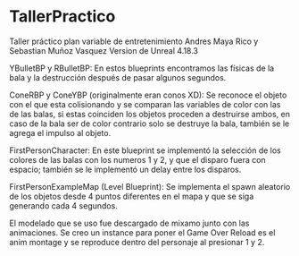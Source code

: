 # TallerPractico
 Taller práctico plan variable de entretenimiento
Andres Maya Rico y Sebastian Muñoz Vasquez
Version de Unreal 4.18.3

YBulletBP y RBulletBP: En estos blueprints encontramos las físicas de la bala y la destrucción después de pasar algunos segundos.

ConeRBP y ConeYBP (originalmente eran conos XD): Se reconoce el objeto con el que esta colisionando y se comparan las variables de color con las de las balas, si estas coinciden los objetos proceden a destruirse ambos, en caso de la bala ser de color contrario solo se destruye la bala, también se le agrega el impulso al objeto.
				 
FirstPersonCharacter: En este blueprint se implementó la selección de los colores de las balas con los numeros 1 y 2, y que el disparo fuera con espacio; también se le implementó un delay entre los disparos.
		      
FirstPersonExampleMap (Level Blueprint): Se implementa el spawn aleatorio de los objetos desde 4 puntos diferentes en el mapa y que se siga generando cada 4 segundos.

El modelado que se uso fue descargado de mixamo junto con las animaciones.
Se creo un instance para poner el Game Over
Reload es el anim montage y se reproduce dentro del personaje al presionar 1 y 2.
